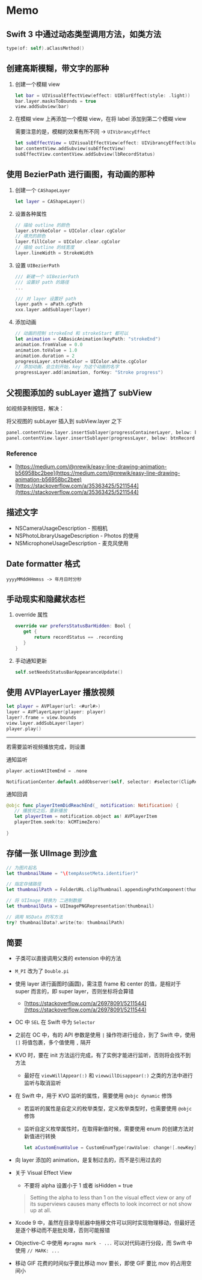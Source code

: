 # Memo

## Swift 3 中通过动态类型调用方法，如类方法

```swift
type(of: self).aClassMethod()
```

## 创建高斯模糊，带文字的那种

1. 创建一个模糊 view

	```swift
	let bar = UIVisualEffectView(effect: UIBlurEffect(style: .light))
	bar.layer.masksToBounds = true
	view.addSubview(bar)
	```

2. 在模糊 view 上再添加一个模糊 view，在将 label 添加到第二个模糊 view

	需要注意的是，模糊的效果有所不同 -> `UIVibrancyEffect`

	```swift
	let subEffectView = UIVisualEffectView(effect: UIVibrancyEffect(blurEffect: bar.effect as! UIBlurEffect))
	bar.contentView.addSubview(subEffectView)
	subEffectView.contentView.addSubview(lbRecordStatus)
	```

## 使用 BezierPath 进行画图，有动画的那种

1. 创建一个 `CAShapeLayer`

	```swift
	let layer = CAShapeLayer()
	```

2. 设置各种属性

	```swift
	// 描绘 outline 的颜色
	layer.strokeColor = UIColor.clear.cgColor
	// 填充的颜色
	layer.fillColor = UIColor.clear.cgColor
	// 描绘 outline 的线宽度
	layer.lineWidth = StrokeWidth
	```

3. 设置 `UIBezierPath`

	```swift
	/// 新建一个 UIBezierPath
	/// 设置好 path 的路径
	...
	
	/// 对 layer 设置好 path
	layer.path = aPath.cgPath
	xxx.layer.addSublayer(layer)
	```

4. 添加动画

	```swift
	// 动画的控制 strokeEnd 和 strokeStart 都可以
	let animation = CABasicAnimation(keyPath: "strokeEnd")
	animation.fromValue = 0.0
	animation.toValue = 1.0
	animation.duration = 2
	progressLayer.strokeColor = UIColor.white.cgColor
	// 添加动画，会立刻开始，key 为这个动画的名字
	progressLayer.add(animation, forKey: "Stroke progress")
	```
	
## 父视图添加的 subLayer 遮挡了 subView

如视频录制按钮，解决：

将父视图的 subLayer 插入到 subView.layer 之下

```swift
panel.contentView.layer.insertSublayer(progressContainerLayer, below: btnRecord.layer)
panel.contentView.layer.insertSublayer(progressLayer, below: btnRecord.layer)
```

### Reference

- [https://medium.com/@nrewik/easy-line-drawing-animation-b56958bc2bee](https://medium.com/@nrewik/easy-line-drawing-animation-b56958bc2bee)
- [https://stackoverflow.com/a/35363425/5211544](https://stackoverflow.com/a/35363425/5211544)

## 描述文字

- NSCameraUsageDescription - 照相机
- NSPhotoLibraryUsageDescription - Photos 的使用
- NSMicrophoneUsageDescription - 麦克风使用

## Date formatter 格式

```
yyyyMMddHHmmss -> 年月日时分秒
```

## 手动现实和隐藏状态栏

1. override 属性

	```swift
	override var prefersStatusBarHidden: Bool {
	   get {
	       return recordStatus == .recording
	   }
	}
	```

2. 手动通知更新

	```swift
	self.setNeedsStatusBarAppearanceUpdate()
	```

## 使用 AVPlayerLayer 播放视频

```swift
let player = AVPlayer(url: <#url#>)
layer = AVPlayerLayer(player: player)
layer?.frame = view.bounds
view.layer.addSubLayer(layer)
player.play()
```

---

若需要监听视频播放完成，则设置

通知监听

```swift
player.actionAtItemEnd = .none

NotificationCenter.default.addObserver(self, selector: #selector(ClipRecordViewController.playerItemDidReachEnd(_:)), name: Notification.Name.AVPlayerItemDidPlayToEndTime, object: player.currentItem)
```

通知回调

```swift
@objc func playerItemDidReachEnd(_ notification: Notification) {
   // 播放完之后，重新播放
   let playerItem = notification.object as! AVPlayerItem
   playerItem.seek(to: kCMTimeZero)
   
}
```

## 存储一张 UIImage 到沙盒

```swift
// 为图片起名
let thumbnailName = "\(tempAssetMeta.identifier)"

// 指定存储路径
let thumbnailPath = FolderURL.clipThumbnail.appendingPathComponent(thumbnailName).appendingPathExtension("png")

// 将 UIImage 转换为 二进制数据
let thumbnailData = UIImagePNGRepresentation(thumbnail)

// 调用 NSData 的写方法
try? thumbnailData?.write(to: thumbnailPath)
```

## 简要

- 子类可以直接调用父类的 extension 中的方法
- `M_PI` 改为了 `Double.pi`
- 使用 layer 进行画图时(画圆)，需注意 frame 和 center 的值，是相对于 super 而言的，即 super layer，否则坐标将会算错
	- [https://stackoverflow.com/a/26978091/5211544](https://stackoverflow.com/a/26978091/5211544)
- OC 中 `SEL` 在 Swift 中为 `Selector`
- 之前在 OC 中，有的 API 参数是使用 `|` 操作符进行组合，到了 Swift 中，使用 `[]` 将值包裹，多个值使用 `,` 隔开
- KVO 时，要在 init 方法运行完成，有了实例才能进行监听，否则将会找不到方法
	- 最好在 `viewWillAppear(:)` 和 `viewwillDisappear(:)` 之类的方法中进行监听与取消监听
- 在 Swift 中，用于 KVO 监听的属性，需要使用 `@objc dynamic` 修饰
	- 若监听的属性是自定义的枚举类型，定义枚举类型时，也需要使用 `@objc` 修饰
	- 监听自定义枚举属性时，在取得新值时候，需要使用 enum 的创建方法对新值进行转换

		```swift
		let aCustomEnumValue = CustomEnumType(rawValue: change![.newKey] as! Int)
		```

- 向 layer 添加的 animation，是复制过去的，而不是引用过去的
- 关于 Visual Effect View
	- 不要将 alpha 设置小于 1 或者 isHidden = true

	> Setting the alpha to less than 1 on the visual effect view or any of its superviews causes many effects to look incorrect or not show up at all.

- Xcode 9 中，虽然在目录导航器中拖移文件可以同时实现物理移动，但最好还是逐个移动而不是批处理，否则可能报错
- Objective-C 中使用 `#pragma mark - ...` 可以对代码进行分段，而 Swift 中使用 `// MARK: ...`
- 移动 GIF 花费的时间似乎要比移动 mov 要长，即使 GIF 要比 mov 的占用空间小

